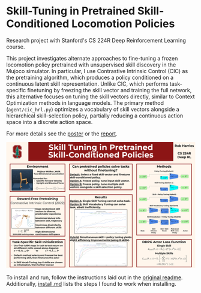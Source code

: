 # Skill-Tuning in Pretrained Skill-Conditioned Locomotion Policies

Research project with Stanford's CS 224R Deep Reinforcement Learning course.

This project investigates alternate approaches to fine-tuning a frozen locomotion policy pretrained with unsupervised skill discovery in the Mujoco simulator. In particular, I use Contrastive Intrinsic Control (CIC) as the pretraining algorithm, which produces a policy conditioned on a continuous latent skill representation. Unlike CIC, which performs task-specific finetuning by freezing the skill vector and training the full network, this alternative focuses on tuning the skill vectors directly, similar to Context Optimization methods in language models. The primary method (`agent/cic_hrl.py`) optimizes a vocabulary of skill vectors alongside a hierarchical skill-selection policy, partially reducing a continuous action space into a discrete action space.

For more details see the [poster](skill_tuning_poster.pdf) or the [report](skill_tuning_report.pdf).

![poster](skill_tuning_poster.svg)

To install and run, follow the instructions laid out in the [original readme](original_readme.md). Additionally, [install.md](install.md) lists the steps I found to work when installing.
